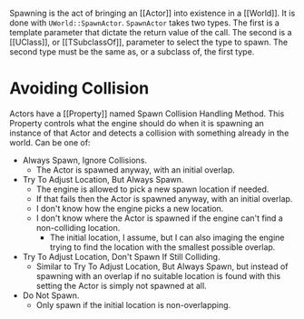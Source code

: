 Spawning is the act of bringing an [[Actor]] into existence in a [[World]].
It is done with `UWorld::SpawnActor`.
`SpawnActor` takes two types.
The first is a template parameter that dictate the return value of the call.
The second is a [[UClass]], or [[TSubclassOf]], parameter to select the type to spawn.
The second type must be the same as, or a subclass of, the first type.

# Avoiding Collision

Actors have a [[Property]] named Spawn Collision Handling Method.
This Property controls what the engine should do when it is spawning an instance of that Actor and detects a collision with something already in the world.
Can be one of:
- Always Spawn, Ignore Collisions.
	- The Actor is spawned anyway, with an initial overlap.
- Try To Adjust Location, But Always Spawn.
	- The engine is allowed to pick a new spawn location if needed.
	- If that fails then the Actor is spawned anyway, with an initial overlap.
	- I don't know how the engine picks a new location.
	- I don't know where the Actor is spawned if the engine can't find a non-colliding location.
		- The initial location, I assume, but I  can also imaging the engine trying to find the location with the smallest possible overlap.
- Try To Adjust Location, Don't Spawn If Still Colliding.
	- Similar to Try To Adjust Location, But Always Spawn, but instead of spawning with an overlap if no suitable location is found with this setting the Actor is simply not spawned at all.
- Do Not Spawn.
	- Only spawn if the initial location is non-overlapping.